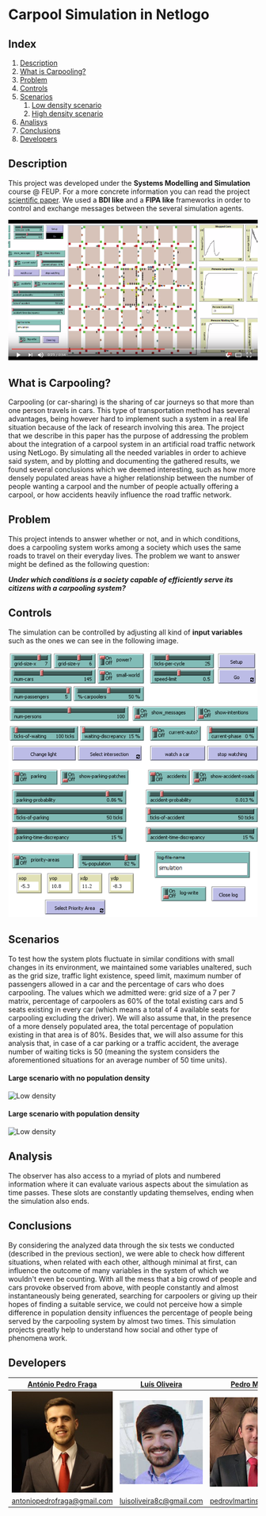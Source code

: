 # Carpool Simulation in Netlogo

## Index

1. [Description](#description)
2. [What is Carpooling?](#what-is-carpooling)
3. [Problem](#problem)
4. [Controls](#controls)
5. [Scenarios](#scenarios)
    1. [Low density scenario](large-scenario-with-no-population-density)
    2. [High density scenario](large-scenario-with-population-density)
6. [Analisys](#analysis)
7. [Conclusions](#conclusions)
8. [Developers](#developers)

## Description 

This project was developed under the **Systems Modelling and Simulation** course @ FEUP. For a more concrete information you can read the project [scientific paper](./report/simulation-carpool-system.pdf). We used a **BDI like** and a **FIPA like** frameworks in order to control and exchange messages between the several simulation agents.

[![Simulation Video](./README/video.png)](https://www.youtube.com/watch?v=z3BzHFrmHy8)

## What is Carpooling?

Carpooling (or car-sharing) is the sharing of car journeys so that more than one person travels in cars. This type of transportation method has several advantages, being however hard to implement such a system in a real life situation because of the lack of research involving this area. The project that we describe in this paper has the purpose of addressing the problem about the integration of a carpool system in an artificial road traffic network using NetLogo. By simulating all the needed variables in order to achieve said system, and by plotting and documenting the gathered results, we found several conclusions which we deemed interesting, such as how more densely populated areas have a higher relationship between the number of people wanting a carpool and the number of people actually offering a carpool, or how accidents heavily influence the road traffic network.

## Problem

This project intends to answer whether or not, and in which conditions, does a carpooling system works among a society which uses the same roads to travel on their everyday lives. The problem we want to answer might be defined as the following question:

**_Under which conditions is a society capable of efficiently serve its citizens with a carpooling system?_**

## Controls

The simulation can be controlled by adjusting all kind of **input variables** such as the ones we can see in the following image.

![Controls](./README/controls.png)

## Scenarios

To test how the system plots fluctuate in similar conditions with small changes in its environment, we maintained some variables unaltered, such as the grid size, traffic light existence, speed limit, maximum number of passengers allowed in a car and the percentage of cars who does carpooling. The values which we admitted were: grid size of a 7 per 7 matrix, percentage of carpoolers as 60\% of the total existing cars and 5 seats existing in every car (which means a total of 4 available seats for carpooling excluding the driver). We will also assume that, in the presence of a more densely populated area, the total percentage of population existing in that area is of 80\%. Besides that, we will also assume for this analysis that, in case of a car parking or a traffic accident, the average number of waiting ticks is 50 (meaning the system considers the aforementioned situations for an average number of 50 time units).

#### Large scenario with no population density

![Low density](./README/lowdensity.gif)

#### Large scenario with population density

![Low density](./README/highdensity.gif)

## Analysis

The observer has also access to a myriad of plots and numbered information where it can evaluate various aspects about the simulation as time passes. These slots are constantly updating themselves, ending when the simulation also ends.

## Conclusions

By considering the analyzed data through the six tests we conducted (described in the previous section), we were able to check how different situations, when related with each other, although minimal at first, can influence the outcome of many variables in the system of which we wouldn't even be counting. With all the mess that a big crowd of people and cars provoke observed from above, with people constantly and almost instantaneously being generated, searching for carpoolers or giving up their hopes of finding a suitable service, we could not perceive how a simple difference in population density influences the percentage of people being served by the carpooling system by almost two times. This simulation projects greatly help to understand how social and other type of phenomena work.

## Developers

| [António Pedro Fraga](https://github.com/pedrofraga) | [Luís Oliveira](https://github.com/luisoliveira8) | [Pedro Martins](https://github.com/pedrovlmartins) |
| ------------- | ------------- | ------------- |
| ![](./README/apf.jpg)  | ![](./README/lo.png) | ![](./README/pvlm.png)  |
| antoniopedrofraga@gmail.com | luisoliveira8c@gmail.com | pedrovlmartins@gmail.com  |



